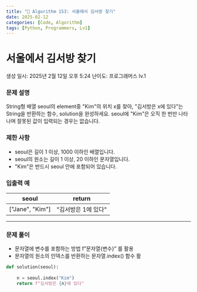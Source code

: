 ```yaml
---
title: "🧠 Algorithm 153: 서울에서 김서방 찾기"
date: 2025-02-12
categories: [Code, Algorithm]
tags: [Python, Programmers, Lv1]
---
```


# 서울에서 김서방 찾기

생성 일시: 2025년 2월 12일 오후 5:24
난이도: 프로그래머스 lv.1

### **문제 설명**

String형 배열 seoul의 element중 "Kim"의 위치 x를 찾아, "김서방은 x에 있다"는 String을 반환하는 함수, solution을 완성하세요. seoul에 "Kim"은 오직 한 번만 나타나며 잘못된 값이 입력되는 경우는 없습니다.

### 제한 사항

- seoul은 길이 1 이상, 1000 이하인 배열입니다.
- seoul의 원소는 길이 1 이상, 20 이하인 문자열입니다.
- "Kim"은 반드시 seoul 안에 포함되어 있습니다.

### 입출력 예

| seoul | return |
| --- | --- |
| ["Jane", "Kim"] | "김서방은 1에 있다" |

---

### 문제 풀이

- 문자열에 변수를 포함하는 방법 f”문자열{변수}” 를 활용
- 문자열의 원소의 인덱스를 반환하는 문자열.index() 함수 활

```python
def solution(seoul):
    
    n = seoul.index("Kim")
    return f"김서방은 {n}에 있다"
```